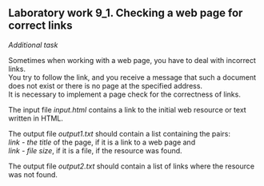 ## Laboratory work 9_1. Checking a web page for correct links

*Additional task*

Sometimes when working with a web page, you have to deal with incorrect links.  
You try to follow the link, and you receive a message that such a document does not exist or there is no page at the specified address.  
It is necessary to implement a page check for the correctness of links.  

The input file *input.html* contains a link to the initial web resource or text written in HTML.

The output file *output1.txt* should contain a list containing the pairs:  
*link - the title* of the page, if it is a link to a web page and  
*link - file size*, if it is a file, if the resource was found.

The output file *output2.txt* should contain a list of links where the resource was not found.
